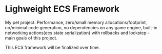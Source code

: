 # Lighweight ECS Framework
My pet project. Performance, zero/small memory allocations/footprint, no/minimal code generation, no dependencies on any game engine, built-in networking actions(ecs state serialization) with rollbacks and lockstep - main goals of this project.

This ECS framework will be finalized over time.
